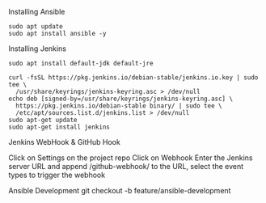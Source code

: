 
Installing Ansible
```
sudo apt update
sudo apt install ansible -y
```

Installing Jenkins
```
sudo apt install default-jdk default-jre

curl -fsSL https://pkg.jenkins.io/debian-stable/jenkins.io.key | sudo tee \
  /usr/share/keyrings/jenkins-keyring.asc > /dev/null
echo deb [signed-by=/usr/share/keyrings/jenkins-keyring.asc] \
  https://pkg.jenkins.io/debian-stable binary/ | sudo tee \
  /etc/apt/sources.list.d/jenkins.list > /dev/null
sudo apt-get update
sudo apt-get install jenkins
```

Jenkins WebHook & GitHub Hook

Click on Settings on the project repo
Click on Webhook
Enter the Jenkins server URL and append /github-webhook/ to the URL, select the event types to trigger the webhook

Ansible Development
git checkout -b feature/ansible-development 
